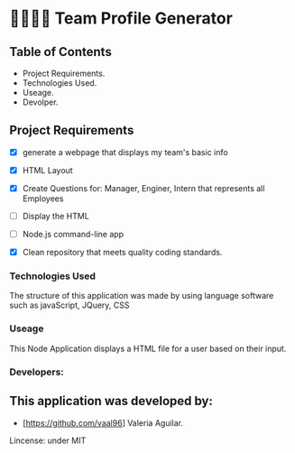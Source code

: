 #  👩🏽‍💼💼 Team Profile Generator

## Table of Contents

- Project Requirements.
- Technologies Used.
- Useage.
- Devolper.

## Project Requirements

- [x] generate a webpage that displays my team's basic info 
- [x] HTML Layout
- [x] Create Questions for: Manager, Enginer, Intern that represents all Employees
- [ ] Display the HTML
- [ ] Node.js command-line app
- [x] Clean repository that meets quality coding standards.




### Technologies Used

The structure of this application was made by using language software such as javaScript, JQuery, CSS 

### Useage
This Node Application displays a HTML file for a user based on their input. 




### Developers:

## This application was developed by:

- [https://github.com/vaal96] Valeria Aguilar.

Lincense: under MIT
